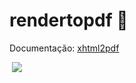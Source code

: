 # rendertopdf :page_facing_up:
Documentação: [xhtml2pdf](https://xhtml2pdf.readthedocs.io/en/latest/index.html)

  ![](https://camo.githubusercontent.com/46dfe14db691a93875fec1365e0ccf43db87e619/68747470733a2f2f6d656469612e67697068792e636f6d2f6d656469612f6f3076777a754677434741464f2f67697068792e676966)

